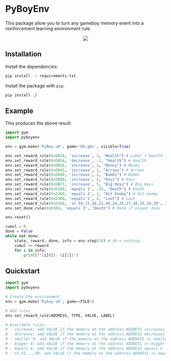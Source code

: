 # PyBoyEnv
This package allow you to turn any gameboy memory event into a reinforcement learning environment rule.

<p align="center">
  <img src="demo.gif">
</p>

## Installation
Install the dependencies:

```bash
pip install -r requirements.txt
```

Install the package with `pip`:

```bash
pip install ./
```

## Example
This produces the above result:
```python
import gym
import pyboyenv

env = gym.make('PyBoy-v0', game='DX.gbc', visible=True)

env.set_reward_rule(0xDB5A, 'increase', 1, "Health") # Label ('health') is not required
env.set_reward_rule(0xDB5A, 'decrease', -1, "Health") # Health
env.set_reward_rule(0xDB5E, 'increase', 1, "Money") # Money
env.set_reward_rule(0xDB45, 'increase', 1, "Arrows") # Arrows
env.set_reward_rule(0xDB4D, 'increase', 1, "Bombs") # Bombs
env.set_reward_rule(0xDBD0, 'increase', 1, "Keys") # Keys
env.set_reward_rule(0xDBCF, 'increase', 5, "Big Keys") # Big Keys
env.set_reward_rule(0xD368, 'equals 3', -25, "Death") # Death
env.set_reward_rule(0xD360, 'equals 3', 1, "Hit Enemy") # Hit enemy
env.set_reward_rule(0xD360, 'equals 1', 2, "Loot") # Loot
env.set_reward_rule(0xD368, 'in 59,15,16,21,49,24,25,27,30,33,34,39', 25, "Event") # Events
env.set_done_rule(0xD368, 'equals 3', "Death") # Done if player dies

env.reset()

cumul = 0
done = False
while not done:
    state, reward, done, info = env.step(16) # 16 = nothing..
    cumul += reward
    for i in info:
        print(f"{i[0]}: {i[1]}")
```

## Quickstart 
```python
import gym
import pyboyenv

# Create the environment
env = gym.make('Pyboy-v0', game=<FILE>)

# Add rules
env.set_reward_rule(ADDRESS, TYPE, VALUE, LABEL)

# Available rules:
# - increase: add VALUE if the memory at the address ADDRESS increases
# - decrease: add VALUE if the memory at the address ADDRESS decreases
# - smaller X: add VALUE if the memory at the address ADDRESS is smaller than X
# - bigger X: add VALUE if the memory at the address ADDRESS is bigger than X
# - equals X: add VALUE if the memory at the address ADDRESS equals X
# - in X1,..,XN: add VALUE if the memory at the address ADDRESS is equal to X1 or ... or XN
```
